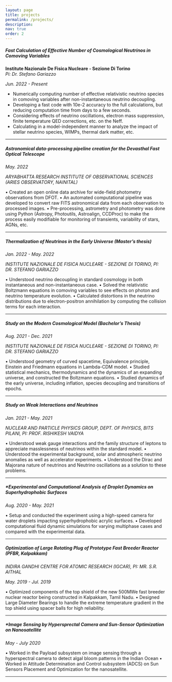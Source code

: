 ```yaml
---
layout: page
title: projects
permalink: /projects/
description: 
nav: true
order: 2
---
```

##### **Fast Calculation of Effective Number of Cosmological Neutrinos in Comoving Variables**
**Institute Nazionale De Fisica Nucleare - Sezione Di Torino** <br />
*Pi: Dr. Stefano Gariazzo*

*Jun. 2022 - Present* 

- Numerically computing number of effective relativistic neutrino species in comoving variables after non-instantaneous neutrino decoupling.
- Developing a fast code with 10e-2 accuracy to the full calculations, but reducing computation time from days to a few seconds.
- Considering effects of neutrino oscillations, electron mass suppression, finite temperature QED corrections, etc. on the Neff.
- Calculating in a model-independent manner to analyze the impact of stellar neutrino species, WIMPs, thermal dark matter, etc.

---
##### **Astronomical data-processing pipeline creation for the Devasthal Fast Optical Telescope**
*May. 2022* 

*ARYABHATTA RESEARCH INSTITUTE OF OBSERVATIONAL SCIENCES (ARIES OBSERVATORY, NAINITAL)*

• Created an open online data archive for wide-field photometry observations from DFOT.
• An automated computational pipeline was developed to convert raw FITS astronomical data from each observation to processed images.
• Pre-processing, astrometry and photometry was done using Python (Astropy, Photoutils, Astroalign, CCDProc) to make the process easily modifiable
for monitoring of transients, variability of stars, AGNs, etc.

---
##### **Thermalization of Neutrinos in the Early Universe (Master’s thesis)**
*Jan. 2022 - May. 2022* 

*INSTITUTE NAZIONALE DE FISICA NUCLEARE - SEZIONE DI TORINO, PI: DR. STEFANO GARIAZZO*

• Understood neutrino decoupling in standard cosmology in both instantaneous and non-instantaneous case.
• Solved the relativistic Boltzmann equations in comoving variables to see effects on photon and neutrino temperature evolution.
• Calculated distortions in the neutrino distributions due to electron-positron annihilation by computing the collision terms for each interaction.

---
##### **Study on the Modern Cosmological Model (Bachelor’s Thesis)**
*Aug. 2021 - Dec. 2021* 

*INSTITUTE NAZIONALE DE FISICA NUCLEARE - SEZIONE DI TORINO, PI: DR. STEFANO GARIAZZO*

• Understood geometry of curved spacetime, Equivalence principle, Einstein and Friedmann equations in Lambda-CDM model.
• Studied statistical mechanics, thermodynamics and the dynamics of an expanding universe, and constructed the Boltzmann equations.
• Studied dynamics of the early universe, including inflation, species decoupling and transitions of epochs.

---

##### **Study on Weak Interactions and Neutrinos**
*Jan. 2021 - May. 2021* 

*NUCLEAR AND PARTICLE PHYSICS GROUP, DEPT. OF PHYSICS, BITS PILANI, PI: PROF. RISHIKESH VAIDYA*

• Understood weak gauge interactions and the family structure of leptons to appreciate masslessness of neutrinos within the standard model.
• Understood the experimental background, solar and atmospheric neutrino anomalies as well as accelerator experiments.
• Understood the Dirac and Majorana nature of neutrinos and Neutrino oscillations as a solution to these problems.

---

##### **Experimental and Computational Analysis of Droplet Dynamics on Superhydrophobic Surfaces*

*Aug. 2020 - May. 2021* 

• Setup and conducted the experiment using a high-speed camera for water droplets impacting syperhydrophobic acrylic surfaces.
• Developed computational fluid dynamic simulations for varying multiphase cases and compared with the experimental data.

---

##### **Optimization of Large Rotating Plug of Prototype Fast Breeder Reactor (PFBR, Kalpakkam)**
*INDIRA GANDHI CENTRE FOR ATOMIC RESEARCH (IGCAR), PI: MR. S.R. AITHAL*

*May. 2019 - Jul. 2019*

• Optimized components of the top shield of the new 500MWe fast breeder nuclear reactor being constructed in Kalpakkam, Tamil Nadu.
• Designed Large Diameter Bearings to handle the extreme temperature gradient in the top shield using spacer balls for high reliability.

---

##### **Image Sensing by Hypersprectal Camera and Sun-Sensor Optimization on Nanosatellite*

*May - July 2020*

• Worked in the Payload subsystem on image sensing through a hyperspectral camera to detect algal bloom patterns in the Indian Ocean
• Worked in Attitude Determination and Control subsystem (ADCS) on Sun Sensors Placement and Optimization for the nanosatellite.

---


<!--
<div class="projects grid">

  {% assign sorted_projects = site.projects | sort: "importance" %}
  {% for project in sorted_projects %}
  <div class="grid-item">
    {% if project.redirect %}
    <a href="{{ project.redirect }}" target="_blank">
    {% else %}
    <a href="{{ project.url | relative_url }}">
    {% endif %}
      <div class="card hoverable">
        {% if project.img %}
        <img src="{{ project.img | relative_url }}" alt="project thumbnail">
        {% endif %}
        <div class="card-body">
          <h2 class="card-title text-lowercase">{{ project.title }}</h2>
          <p class="card-text">{{ project.description }}</p>
          <div class="row ml-1 mr-1 p-0">
            {% if project.github %}
            <div class="github-icon">
              <div class="icon" data-toggle="tooltip" title="Code Repository">
                <a href="{{ project.github }}" target="_blank"><i class="fab fa-github gh-icon"></i></a>
              </div>
              {% if project.github_stars %}
              <span class="stars" data-toggle="tooltip" title="GitHub Stars">
                <i class="fas fa-star"></i>
                <span id="{{ project.github_stars }}-stars"></span>
              </span>
              {% endif %}
            </div>
            {% endif %}
          </div>
        </div>
      </div>
    </a>
  </div>
{% endfor %}

</div>
-->


